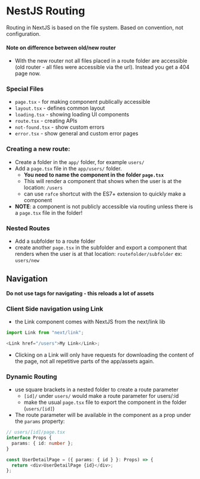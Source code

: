 # NestJS Routing

Routing in NextJS is based on the file system.
Based on convention, not configuration.

#### Note on difference between old/new router

- With the new router not all files placed in a route folder are accessible (old router - all files were accessible via the url). Instead you get a 404 page now.

### Special Files

- `page.tsx` - for making component publically accessible
- `layout.tsx` - defines common layout
- `loading.tsx` - showing loading UI components
- `route.tsx` - creating APIs
- `not-found.tsx` - show custom errors
- `error.tsx` - show general and custom error pages

### Creating a new route:

- Create a folder in the `app/` folder, for example `users/`
- Add a `page.tsx` file in the `app/users/` folder.
  - **You need to name the component in the folder `page.tsx`**
  - This will render a component that shows when the user is at the location: `/users`
  - can use `rafce` shortcut with the ES7+ extension to quickly make a component
- **NOTE**: a component is not publicly accessible via routing unless there is a `page.tsx` file in the folder!

### Nested Routes

- Add a subfolder to a route folder
- create another `page.tsx` in the subfolder and export a component that renders when the user is at that location: `routefolder/subfolder` ex: `users/new`

## Navigation

**Do not use <a> tags for navigating - this reloads a lot of assets**

### Client Side navigation using Link

- the Link component comes with NextJS from the next/link lib

```javascript
import Link from "next/link";

<Link href="/users">My Link</Link>;
```

- Clicking on a Link will only have requests for downloading the content of the page, not all repetitive parts of the app/assets again.

### Dynamic Routing

- use square brackets in a nested folder to create a route parameter
  - `[id]/` under `users/` would make a route parameter for users/:id
  - make the usual `page.tsx` file to export the component in the folder (`users/[id]`)
- The route parameter will be available in the component as a prop under the `params` property:

```typescript
// users/[id]/page.tsx
interface Props {
  params: { id: number };
}

const UserDetailPage = ({ params: { id } }: Props) => {
  return <div>UserDetailPage {id}</div>;
};
```
